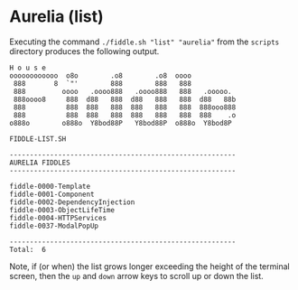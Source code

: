 Aurelia (list)
======

Executing the command `./fiddle.sh "list" "aurelia"` from the `scripts` directory produces the following output.

    H o u s e
    oooooooooooo  o8o        .o8        .o8  oooo
     888       8  `"'        888        888   888
     888         oooo   .oooo888   .oooo888   888   .ooooo.
     888oooo8     888  d88   888  d88   888   888  d88   88b
     888          888  888   888  888   888   888  888ooo888
     888          888  888   888  888   888   888  888    .o
    o888o        o888o  Y8bod88P   Y8bod88P  o888o  Y8bod8P
    
    FIDDLE-LIST.SH
    
    --------------------------------------------------------
    AURELIA FIDDLES
    --------------------------------------------------------
    
    fiddle-0000-Template
    fiddle-0001-Component
    fiddle-0002-DependencyInjection
    fiddle-0003-ObjectLifeTime
    fiddle-0004-HTTPServices
    fiddle-0037-ModalPopUp
    
    --------------------------------------------------------
    Total:  6
      
Note, if (or when) the list grows longer exceeding the height of the terminal screen, then the `up` and `down` arrow 
keys to scroll up or down the list. 
